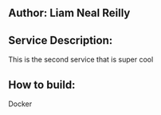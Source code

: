 ## Author: Liam Neal Reilly

## Service Description:

This is the second service that is super cool

## How to build:

Docker